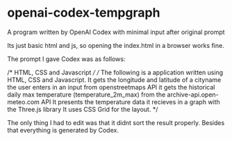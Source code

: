 # openai-codex-tempgraph
A program written by OpenAI Codex with minimal input after original prompt

Its just basic html and js, so opening the index.html in a browser works fine.

The prompt I gave Codex was as follows:

/* HTML, CSS and Javascript */
/*
The following is a application written using HTML, CSS and Javascript.
It gets the longitude and latitude of a cityname the user enters in an input from openstreetmaps API
it gets the historical daily max temperature (temperature_2m_max) from the archive-api.open-meteo.com API
It presents the temperature data it recieves in a graph with the Three.js library
It uses CSS Grid for the layout.
*/

The only thing I had to edit was that it didnt sort the result properly. Besides that everything is generated by Codex.
